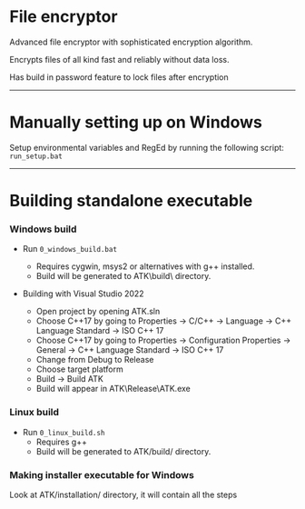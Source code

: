 # File encryptor

Advanced file encryptor with sophisticated encryption algorithm.

Encrypts files of all kind fast and reliably without data loss.

Has build in password feature to lock files after encryption

---

# Manually setting up on Windows

Setup environmental variables and RegEd by running the following script: ```run_setup.bat```

---

# Building standalone executable

### Windows build

*  Run ```0_windows_build.bat```
	- Requires cygwin, msys2 or alternatives with g++ installed.
	- Build will be generated to ATK\build\ directory.

*  Building with Visual Studio 2022
	- Open project by opening ATK.sln
	- Choose C++17 by going to Properties -> C/C++ -> Language -> C++ Language Standard -> ISO C++ 17
	- Choose C++17 by going to Properties -> Configuration Properties -> General -> C++ Language Standard -> ISO C++ 17
	- Change from Debug to Release
	- Choose target platform
	- Build -> Build ATK
	- Build will appear in ATK\Release\ATK.exe

### Linux build

* Run ```0_linux_build.sh```
	- Requires g++
	- Build will be generated to ATK/build/ directory.

### Making installer executable for Windows

Look at ATK/installation/ directory, it will contain all the steps

